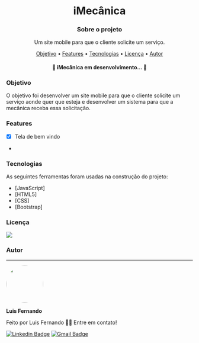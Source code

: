 # <h1 align="center">iMecânica</h1>

<h3 align="center">Sobre o projeto</h3>

<p align="center">Um site mobile para que o cliente solicite um serviço.</p>

<p align="center">
 <a href="#objetivo">Objetivo</a> • 
 <a href="#features">Features</a> • 
 <a href="#tecnologias">Tecnologias</a> • 
 <a href="#licença">Licença</a> • 
 <a href="#autor">Autor</a>
</p>

<h4 align="center"> 
	🚧  iMecânica em desenvolvimento...  🚧
</h4>
 
 
### Objetivo
<p>O objetivo foi desenvolver um site mobile para que o cliente solicite um serviço aonde quer que esteja e desenvolver um sistema para que a mecânica receba essa solicitação.</p>

### Features

- [x] Tela de bem vindo
- 

### Tecnologias

As seguintes ferramentas foram usadas na construção do projeto:

- [JavaScript]
- [HTML5]
- [CSS]
- [Bootstrap]

### Licença
<img src="https://img.shields.io/github/license/luisfernandodass/NuVida.c"/>

### Autor
---


 <img style="border-radius: 50%;" src="https://avatars.githubusercontent.com/u/67171626?s=460&u=609fc063322b859752a5675bd4e17657e650a389&v=4" width="100px;" alt=""/>
 
 <b>Luis Fernando</b>
 
Feito por Luis Fernando 👋🏽 Entre em contato!

[![Linkedin Badge](https://img.shields.io/badge/-Luis-blue?style=flat-square&logo=Linkedin&logoColor=white&link=https://www.linkedin.com/in/luisfernando/)](https://www.linkedin.com/in/luisfernando/) 
[![Gmail Badge](https://img.shields.io/badge/-luisfernandodass@gmail.com-c14438?style=flat-square&logo=Gmail&logoColor=white&link=mailto:luisfernandodass@gmail.com)](mailto:luisfernandodass@gmail.com)
